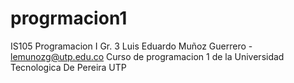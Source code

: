 # progrmacion1
IS105 Programacion I Gr. 3
   Luis Eduardo Muñoz Guerrero - lemunozg@utp.edu.co
Curso de programacion 1 de la Universidad Tecnologica De Pereira UTP


